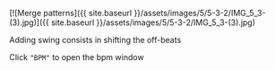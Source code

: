 ---
---

[![Merge patterns]({{ site.baseurl }}/assets/images/5/5-3-2/IMG_5_3-(3).jpg)]({{
site.baseurl }}/assets/images/5/5-3-2/IMG_5_3-(3).jpg)

Adding swing consists in shifting the off-beats

Click `"BPM"` to open the bpm window
